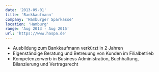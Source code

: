 ```yaml
---
date: '2013-09-01'
title: 'Bankkaufmann'
company: 'Hamburger Sparkasse'
location: 'Hamburg'
range: 'Aug 2013 - Aug 2015'
url: 'https://www.haspa.de'
---
```


- Ausbildung zum Bankkaufmann verkürzt in 2 Jahren
- Eigenständige Beratung und Betreuung von Kunden im Filialbetrieb
- Kompetenzerwerb in Business Administration, Buchhaltung, Bilanzierung und Vertragsrecht
